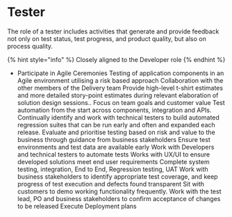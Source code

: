 # Tester

The role of a tester includes activities that generate and provide feedback not only on test status, test progress, and product quality, but also on process quality.

{% hint style="info" %}
Closely aligned to the Developer role
{% endhint %}

* Participate in Agile Ceremonies Testing of application components in an Agile environment utilising a risk based approach Collaboration with the other members of the Delivery team Provide high-level t-shirt estimates and more detailed story-point estimates during relevant elaboration of solution design sessions.. Focus on team goals and customer value Test automation from the start across components, integration and APIs. Continually identify and work with technical testers to build automated regression suites that can be run early and often and expanded each release. Evaluate and prioritise testing based on risk and value to the business through guidance from business stakeholders Ensure test environments and test data are available early Work with Developers and technical testers to automate tests Works with UX/UI to ensure developed solutions meet end user requirements Complete system testing, integration, End to End, Regression testing, UAT Work with business stakeholders to identify appropriate test coverage, and keep progress of test execution and defects found transparent Sit with customers to demo working functionality frequently. Work with the test lead, PO and business stakeholders to confirm acceptance of changes to be released Execute Deployment plans
